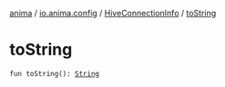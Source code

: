 [anima](../../index.md) / [io.anima.config](../index.md) / [HiveConnectionInfo](index.md) / [toString](./to-string.md)

# toString

`fun toString(): `[`String`](https://kotlinlang.org/api/latest/jvm/stdlib/kotlin/-string/index.html)